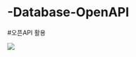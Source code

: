 # -Database-OpenAPI
#오픈API 활용

<img src="https://user-images.githubusercontent.com/72116811/206854027-2e928715-d0b9-4fbb-a749-f18f9766f627.mp4">
